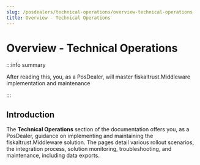 ```yaml
---
slug: /posdealers/technical-operations/overview-technical-operations
title: Overview - Technical Operations
---
```


# Overview - Technical Operations

:::info summary

After reading this, you, as a PosDealer, will master fiskaltrust.Middleware implementation and maintenance

:::

## Introduction

The **Technical Operations** section of the documentation offers you, as a PosDealer, guidance on implementing and maintaining the fiskaltrust.Middleware solution. The pages detail various rollout scenarios, the integration process, solution monitoring, troubleshooting, and maintenance, including data exports.
